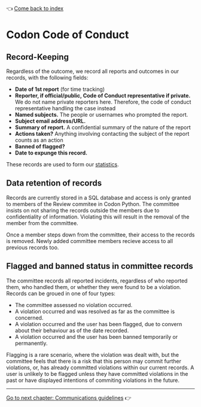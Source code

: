 :point_left: [Come back to index](README.md)

# Codon Code of Conduct

## Record-Keeping
Regardless of the outcome, we record all reports and outcomes in our records, with the following fields:

- **Date of 1st report** (for time tracking)
- **Reporter, if official/public, Code of Conduct representative if private.** We do not name private reporters here. Therefore, the code of conduct representative handling the case instead
- **Named subjects.** The people or usernames who prompted the report.
- **Subject email address/URL.**
- **Summary of report.** A confidential summary of the nature of the report
- **Actions taken?** Anything involving contacting the subject of the report counts as an action
- **Banned of flagged?** 
- **Date to expunge this record.**

These records are used to form our [statistics](statistics.md).

## Data retention of records
Records are currently stored in a SQL database and access is only granted to members of the Review commitee in Codon Python. The committee insists on not sharing the records outside the members due to confidentiality of information. Violating this will result in the removal of the member from the committee.

Once a member steps down from the committee, their access to the records is removed. Newly added committee members recieve access to all previous records too.

## Flagged and banned status in committee records
The committee records all reported incidents, regardless of who reported them, who handled them, or whether they were found to be a violation. Records can be groued in one of four types:
- The committee assessed no violation occurred.
- A violation occurred and was resolved as far as the committee is concerned.
- A violation occurred and the user has been flagged, due to convern about their behaviour as of the date recorded.
- A violation occurred and the user has been banned temporarily or permanently.

Flagging is a rare scenario, where the violation was dealt with, but the committee feels that there is a risk that this person may commit further violations, or, has already committed violations within our current records. A user is unlikely to be flagged unless they have committed violations in the past or have displayed intentions of commiting violations in the future.

***
[Go to next chapter: Communications guidelines](transparency.md) :point_right: